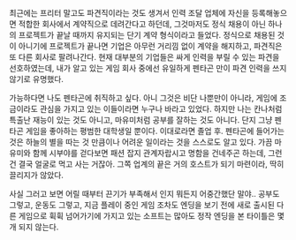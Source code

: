 최근에는 프리터 말고도 파견직이라는 것도 생겨서 인력 조달 업체에 자신을 등록해놓으면 적합한 회사에서 계약직으로 데려간다고 하던데, 그것마저도 정식 채용이 아닌 하나의 프로젝트가 끝날 때까지 유지되는 단기 계약 형식이라고 들었다. 
정식으로 채용된 것이 아니기에 프로젝트가 끝나면 기업은 아무런 거리낌 없이 계약을 해지하고, 파견직은 또 다른 회사로 팔려나간다. 
현재 대부분의 기업들은 싸게 인력을 부릴 수 있는 파견을 선호하였는데, 내가 알고 있는 게임 회사 중에선 유일하게 펜타곤 만이 파견 인력을 쓰지 않기로 유명했다. 

가능하다면 나도 펜타곤에 취직하고 싶다. 
아니 그것은 비단 나뿐만이 아니라, 게임에 조금이라도 관심을 가지고 있는 이들이라면 누구나 바라고 있었다. 
하지만 나는 칸나처럼 특출난 재능이 있는 것도 아니고, 마유미처럼 공부를 잘하는 것도 아니다. 단지 그냥 펜타곤 게임을 좋아하는 평범한 대학생일 뿐이다. 이대로라면 졸업 후. 펜타곤에 들어가는 것은 하늘의 별을 따는 것 만큼이나 어려운 일이라는 것을 스스로도 알고 있다. 
가끔 마유미와 함께 시부야를 걷다보면 패션 잡지 관계자랍시고 명함을 건네주곤 하는데, 그런 건 결국 얼굴로 먹고 사는 거잖아. 그쪽 업계의 끝은 거의 호스트가 되기 마련이라, 딱히 끌리지가 않았다. 

사실 그러고 보면 어릴 때부터 끈기가 부족해서 인지 뭐든지 어중간했단 말야.. 
공부도 그렇고, 운동도 그렇고, 지금 플레이 중인 게임 조차도 엔딩을 보기 전에 새로 출시된 다른 게임으로 휙휙 넘어가기에 가지고 있는 소프트는 많아도 정작 엔딩을 본 타이틀은 몇 개 되지 않는다. 